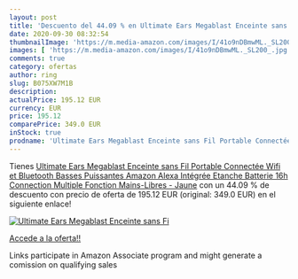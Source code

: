 ```yaml
---
layout: post
title: 'Descuento del 44.09 % en Ultimate Ears Megablast Enceinte sans Fi'
date: 2020-09-30 08:32:54
thumbnailImage: 'https://m.media-amazon.com/images/I/41o9nDBmwML._SL200_.jpg'
images: [ 'https://m.media-amazon.com/images/I/41o9nDBmwML._SL200_.jpg' ]
comments: true
category: ofertas
author: ring
slug: B075XW7M1B
description:
actualPrice: 195.12 EUR
currency: EUR
price: 195.12
comparePrice: 349.0 EUR
inStock: true
prodname: 'Ultimate Ears Megablast Enceinte sans Fil Portable Connectée  Wifi et Bluetooth  Basses Puissantes  Amazon Alexa Intégrée  Etanche  Batterie 16h  Connection Multiple  Fonction Mains-Libres - Jaune'
---
```


Tienes [Ultimate Ears Megablast Enceinte sans Fil Portable Connectée  Wifi et Bluetooth  Basses Puissantes  Amazon Alexa Intégrée  Etanche  Batterie 16h  Connection Multiple  Fonction Mains-Libres - Jaune](https://www.amazon.fr/dp/B075XW7M1B/?tag=tolees0d-21) con un 44.09 % de descuento con precio de oferta de 195.12 EUR (original: 349.0 EUR) en el siguiente enlace!

[![Ultimate Ears Megablast Enceinte sans Fi](https://m.media-amazon.com/images/I/41o9nDBmwML._SL200_.jpg)](https://www.amazon.fr/dp/B075XW7M1B/?tag=tolees0d-21)

[Accede a la oferta!!](https://www.amazon.fr/dp/B075XW7M1B/?tag=tolees0d-21)

Links participate in Amazon Associate program and might generate a comission on qualifying sales


